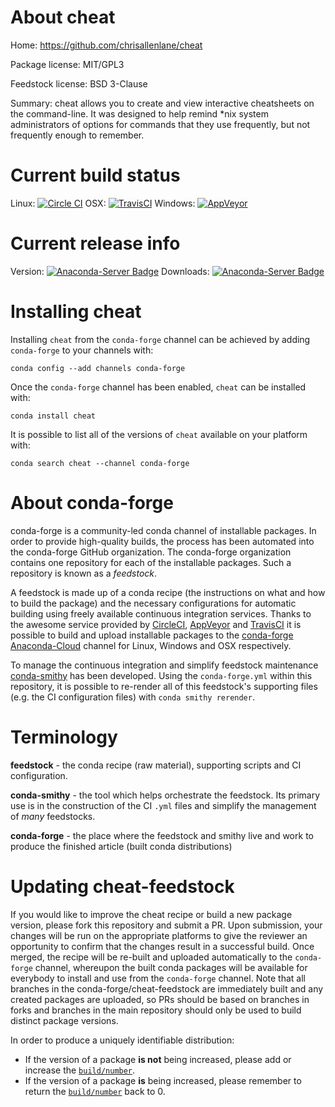 About cheat
===========

Home: https://github.com/chrisallenlane/cheat

Package license: MIT/GPL3

Feedstock license: BSD 3-Clause

Summary: cheat allows you to create and view interactive cheatsheets on the command-line. It was designed to help remind *nix system administrators of options for commands that they use frequently, but not frequently enough to remember.



Current build status
====================

Linux: [![Circle CI](https://circleci.com/gh/conda-forge/cheat-feedstock.svg?style=shield)](https://circleci.com/gh/conda-forge/cheat-feedstock)
OSX: [![TravisCI](https://travis-ci.org/conda-forge/cheat-feedstock.svg?branch=master)](https://travis-ci.org/conda-forge/cheat-feedstock)
Windows: [![AppVeyor](https://ci.appveyor.com/api/projects/status/github/conda-forge/cheat-feedstock?svg=True)](https://ci.appveyor.com/project/conda-forge/cheat-feedstock/branch/master)

Current release info
====================
Version: [![Anaconda-Server Badge](https://anaconda.org/conda-forge/cheat/badges/version.svg)](https://anaconda.org/conda-forge/cheat)
Downloads: [![Anaconda-Server Badge](https://anaconda.org/conda-forge/cheat/badges/downloads.svg)](https://anaconda.org/conda-forge/cheat)

Installing cheat
================

Installing `cheat` from the `conda-forge` channel can be achieved by adding `conda-forge` to your channels with:

```
conda config --add channels conda-forge
```

Once the `conda-forge` channel has been enabled, `cheat` can be installed with:

```
conda install cheat
```

It is possible to list all of the versions of `cheat` available on your platform with:

```
conda search cheat --channel conda-forge
```


About conda-forge
=================

conda-forge is a community-led conda channel of installable packages.
In order to provide high-quality builds, the process has been automated into the
conda-forge GitHub organization. The conda-forge organization contains one repository
for each of the installable packages. Such a repository is known as a *feedstock*.

A feedstock is made up of a conda recipe (the instructions on what and how to build
the package) and the necessary configurations for automatic building using freely
available continuous integration services. Thanks to the awesome service provided by
[CircleCI](https://circleci.com/), [AppVeyor](http://www.appveyor.com/)
and [TravisCI](https://travis-ci.org/) it is possible to build and upload installable
packages to the [conda-forge](https://anaconda.org/conda-forge)
[Anaconda-Cloud](http://docs.anaconda.org/) channel for Linux, Windows and OSX respectively.

To manage the continuous integration and simplify feedstock maintenance
[conda-smithy](http://github.com/conda-forge/conda-smithy) has been developed.
Using the ``conda-forge.yml`` within this repository, it is possible to re-render all of
this feedstock's supporting files (e.g. the CI configuration files) with ``conda smithy rerender``.


Terminology
===========

**feedstock** - the conda recipe (raw material), supporting scripts and CI configuration.

**conda-smithy** - the tool which helps orchestrate the feedstock.
                   Its primary use is in the construction of the CI ``.yml`` files
                   and simplify the management of *many* feedstocks.

**conda-forge** - the place where the feedstock and smithy live and work to
                  produce the finished article (built conda distributions)


Updating cheat-feedstock
========================

If you would like to improve the cheat recipe or build a new
package version, please fork this repository and submit a PR. Upon submission,
your changes will be run on the appropriate platforms to give the reviewer an
opportunity to confirm that the changes result in a successful build. Once
merged, the recipe will be re-built and uploaded automatically to the
`conda-forge` channel, whereupon the built conda packages will be available for
everybody to install and use from the `conda-forge` channel.
Note that all branches in the conda-forge/cheat-feedstock are
immediately built and any created packages are uploaded, so PRs should be based
on branches in forks and branches in the main repository should only be used to
build distinct package versions.

In order to produce a uniquely identifiable distribution:
 * If the version of a package **is not** being increased, please add or increase
   the [``build/number``](http://conda.pydata.org/docs/building/meta-yaml.html#build-number-and-string).
 * If the version of a package **is** being increased, please remember to return
   the [``build/number``](http://conda.pydata.org/docs/building/meta-yaml.html#build-number-and-string)
   back to 0.
